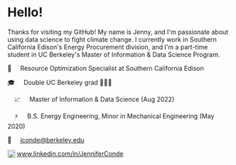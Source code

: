 # Hello! 
<!--<img src="https://raw.githubusercontent.com/MartinHeinz/MartinHeinz/master/wave.gif" width="30px"> -->

Thanks for visiting my GitHub! 
My name is Jenny, and I'm passionate about using data science to fight climate change. 
I currently work in Southern California Edison's Energy Procurement division,
and I'm a part-time student in UC Berkeley's Master of Information & Data Science Program.

🔋 &nbsp; &nbsp; Resource Optimization Specialist at Southern California Edison

🎓 &nbsp; &nbsp; Double UC Berkeley grad 💙🐻💛 

&nbsp; &nbsp; 📈 &nbsp; &nbsp; Master of Information & Data Science (Aug 2022)

&nbsp; &nbsp; ⚡ &nbsp; &nbsp; B.S. Energy Engineering, Minor in Mechanical Engineering (May 2020)

📧 &nbsp; &nbsp; jconde@berkeley.edu

<img align="left" width="18px" src="https://raw.githubusercontent.com/peterthehan/peterthehan/master/assets/linkedin.svg" />www.linkedin.com/in/JenniferConde

<!-- ![LinkedIn][1] www.linkedin.com/in/JenniferConde -->




[1]: https://raw.githubusercontent.com/MartinHeinz/MartinHeinz/master/linkedin-3-16.png

<!-- ## GitHub Highlights -->
<!-- <img align="center" src="https://github-readme-stats.vercel.app/api/top-langs/?username=jjconde3&theme=dark&lands_count=3" /> -->
